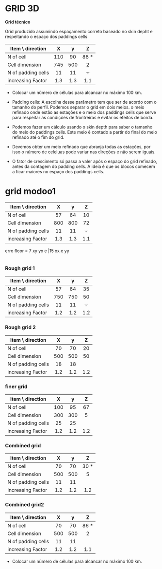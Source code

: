 # GRID 3D

**Grid técnico**

Grid produzido assumindo espaçamento correto baseado no skin depht e respeitando o espaço dos paddings cells

Item \ direction  |     X       |   y        |     Z
------------------|:-----------:|:----------:|:----------:
N of cell         |   110       |  90        |   88 *         
Cell dimension    |   745       |  500       |   2          
N of padding cells|   11        |   11       |   ~~-~~           
increasing Factor |   1.3       |   1.3      |   1.1   

* Colocar um número de células para alcancar no máximo 100 km.

* Padding cells: A escolha desse parâmetro tem que ser de acordo com o tamanho do perfil.
Podemos separar o grid em dois meios. o meio refinado onde estão as estações e o meio dos paddings cells que serve para respeitar as condições de frontreiras e evitar os efeitos de borda.

* Podemos fazer um cálculo usando o skin depth para saber o tamanho do meio do paddings cells. Este meio é contado a partir do final do meio refinado até o fim do grid. 

* Devemos obter um meio refinado que abranja todas as estações, por isso o número de celeluas pode variar nas direções e não serem iguais.

* O fator de crescimento só passa a valer após o espaço do grid refinado, antes da contagem do padding cells. A ideia é que os blocos comecem a ficar maiores no espaço dos paddings cells.


# grid modoo1
Item \ direction  |     X       |   y        |     Z
------------------|:-----------:|:----------:|:----------:
N of cell         |    57       |   64       |   10         
Cell dimension    |   800       |  800       |   72         
N of padding cells|    11       |   11       |  ~~-~~         
increasing Factor |     1.3     |    1.3     |   1.1    

erro floor = 7 xy yx e |15 xx e yy

# 
### Rough grid 1

Item \ direction  |     X       |   y        |     Z
------------------|:-----------:|:----------:|:----------:
N of cell         |    57       |   64       |   35         
Cell dimension    |   750       |  750       |   50         
N of padding cells|    11       |   11       |  ~~-~~         
increasing Factor |     1.2     |    1.2     |   1.2          

### Rough grid 2

Item \ direction  |     X       |   y        |     Z
------------------|:-----------:|:----------:|:----------:
N of cell         |   70        |  70        |   20         
Cell dimension    |   500       |  500       |   50         
N of padding cells|   18        |     18     |            
increasing Factor |   1.2       |   1.2      |   1.2          

### finer grid

Item \ direction  |     X       |   y        |     Z
------------------|:-----------:|:----------:|:----------:
N of cell         |   100       |  95        |   67         
Cell dimension    |   300       |  300       |   5         
N of padding cells|   25        |   25       |            
increasing Factor |   1.2       |   1.2      |   1.2     

### Combined grid

Item \ direction  |     X       |   y        |     Z
------------------|:-----------:|:----------:|:----------:
N of cell         |   70        |  70        |   30 *         
Cell dimension    |   500       |  500       |   5          
N of padding cells|   11        |   11       |            
increasing Factor |   1.2       |   1.2      |   1.2   


### Combined grid2

Item \ direction  |     X       |   y        |     Z
------------------|:-----------:|:----------:|:----------:
N of cell         |   70        |  70        |   86 *         
Cell dimension    |   500       |  500       |   2          
N of padding cells|   11        |   11       |            
increasing Factor |   1.2       |   1.2      |   1.1   

* Colocar um número de células para alcancar no máximo 100 km.
